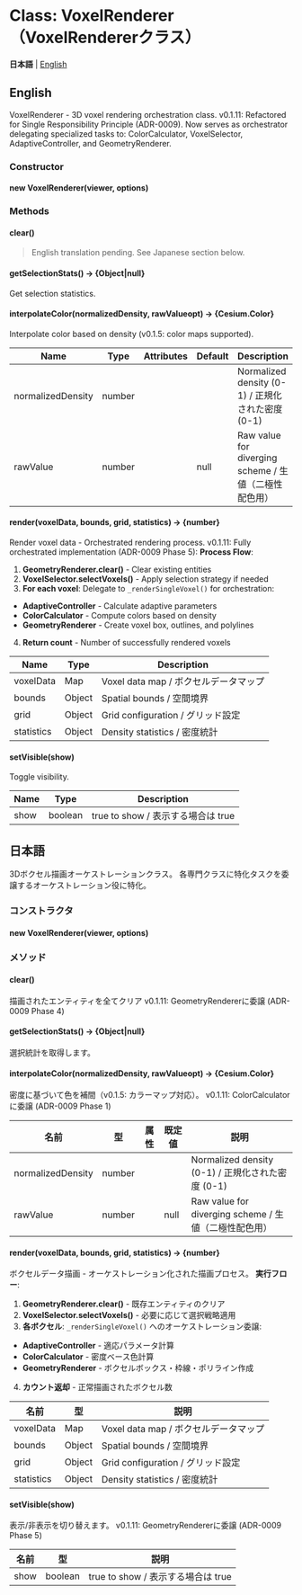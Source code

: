 # Class: VoxelRenderer（VoxelRendererクラス）

**日本語** | [English](#english)

## English

VoxelRenderer - 3D voxel rendering orchestration class.
v0.1.11: Refactored for Single Responsibility Principle (ADR-0009).
Now serves as orchestrator delegating specialized tasks to:
ColorCalculator, VoxelSelector, AdaptiveController, and GeometryRenderer.

### Constructor

#### new VoxelRenderer(viewer, options)

### Methods

#### clear()

> English translation pending. See Japanese section below.

#### getSelectionStats() → {Object|null}

Get selection statistics.

#### interpolateColor(normalizedDensity, rawValueopt) → {Cesium.Color}

Interpolate color based on density (v0.1.5: color maps supported).

| Name | Type | Attributes | Default | Description |
|---|---|---|---|---|
| normalizedDensity | number |  |  | Normalized density (0-1) / 正規化された密度 (0-1) |
| rawValue | number | <optional> | null | Raw value for diverging scheme / 生値（二極性配色用） |

#### render(voxelData, bounds, grid, statistics) → {number}

Render voxel data - Orchestrated rendering process.
v0.1.11: Fully orchestrated implementation (ADR-0009 Phase 5):
**Process Flow**:
1. **GeometryRenderer.clear()** - Clear existing entities
2. **VoxelSelector.selectVoxels()** - Apply selection strategy if needed
3. **For each voxel**: Delegate to `_renderSingleVoxel()` for orchestration:
- **AdaptiveController** - Calculate adaptive parameters
- **ColorCalculator** - Compute colors based on density
- **GeometryRenderer** - Create voxel box, outlines, and polylines
4. **Return count** - Number of successfully rendered voxels

| Name | Type | Description |
|---|---|---|
| voxelData | Map | Voxel data map / ボクセルデータマップ |
| bounds | Object | Spatial bounds / 空間境界 |
| grid | Object | Grid configuration / グリッド設定 |
| statistics | Object | Density statistics / 密度統計 |

#### setVisible(show)

Toggle visibility.

| Name | Type | Description |
|---|---|---|
| show | boolean | true to show / 表示する場合は true |


## 日本語

3Dボクセル描画オーケストレーションクラス。
各専門クラスに特化タスクを委譲するオーケストレーション役に特化。

### コンストラクタ

#### new VoxelRenderer(viewer, options)

### メソッド

#### clear()

描画されたエンティティを全てクリア
v0.1.11: GeometryRendererに委譲 (ADR-0009 Phase 4)

#### getSelectionStats() → {Object|null}

選択統計を取得します。

#### interpolateColor(normalizedDensity, rawValueopt) → {Cesium.Color}

密度に基づいて色を補間（v0.1.5: カラーマップ対応）。
v0.1.11: ColorCalculatorに委譲 (ADR-0009 Phase 1)

| 名前 | 型 | 属性 | 既定値 | 説明 |
|---|---|---|---|---|
| normalizedDensity | number |  |  | Normalized density (0-1) / 正規化された密度 (0-1) |
| rawValue | number | <optional> | null | Raw value for diverging scheme / 生値（二極性配色用） |

#### render(voxelData, bounds, grid, statistics) → {number}

ボクセルデータ描画 - オーケストレーション化された描画プロセス。
**実行フロー**:
1. **GeometryRenderer.clear()** - 既存エンティティのクリア
2. **VoxelSelector.selectVoxels()** - 必要に応じて選択戦略適用
3. **各ボクセル**: `_renderSingleVoxel()` へのオーケストレーション委譲:
- **AdaptiveController** - 適応パラメータ計算
- **ColorCalculator** - 密度ベース色計算
- **GeometryRenderer** - ボクセルボックス・枠線・ポリライン作成
4. **カウント返却** - 正常描画されたボクセル数

| 名前 | 型 | 説明 |
|---|---|---|
| voxelData | Map | Voxel data map / ボクセルデータマップ |
| bounds | Object | Spatial bounds / 空間境界 |
| grid | Object | Grid configuration / グリッド設定 |
| statistics | Object | Density statistics / 密度統計 |

#### setVisible(show)

表示/非表示を切り替えます。
v0.1.11: GeometryRendererに委譲 (ADR-0009 Phase 5)

| 名前 | 型 | 説明 |
|---|---|---|
| show | boolean | true to show / 表示する場合は true |
